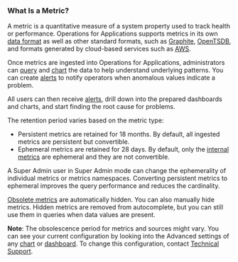 ### What Is a Metric?

A metric is a quantitative measure of a system property used to track health or performance. Operations for Applications supports metrics
in its own [data format](https://docs.wavefront.com/wavefront_data_format.html) as well as other standard formats, such as [Graphite](https://graphite.readthedocs.io/en/latest/index.html),  [OpenTSDB](http://opentsdb.net/docs/build/html/user_guide/writing), and formats generated by cloud-based services
such as [AWS](https://docs.wavefront.com/integrations_aws_metrics.html).

Once metrics are ingested into Operations for Applications, administrators can [query](https://docs.wavefront.com/query_language_getting_started.html) and
[chart](https://docs.wavefront.com/ui_charts.html) the data to help understand underlying patterns. You can create
[alerts](https://docs.wavefront.com/alerts_manage.html) to notify operators when anomalous values indicate a problem.

All users can then receive [alerts](https://docs.wavefront.com/alerts.html), drill down into the prepared dashboards and charts, and start finding the root cause for problems.

The retention period varies based on the metric type:
* Persistent metrics are retained for 18 months. By default, all ingested metrics are persistent but convertible.
* Ephemeral metrics are retained for 28 days. By default, only the [internal metrics](https://docs.wavefront.com/wavefront-internal-metrics.html) are ephemeral and they are not convertible.

A Super Admin user in Super Admin mode can change the ephemerality of individual metrics or metrics namespaces. Converting persistent metrics to ephemeral improves the query performance and reduces the cardinality.

[Obsolete metrics](https://docs.wavefront.com/metrics_managing.html#obsolete-metrics) are automatically hidden. You can also manually hide metrics. Hidden metrics are removed from autocomplete, but you can still use them in queries when data values are present.

**Note**: The obsolescence period for metrics and sources might vary. You can see your current configuration by looking into the Advanced settings of any [chart](https://docs.wavefront.com/ui_charts.html#include-metrics-that-stopped-reporting) or [dashboard](https://docs.wavefront.com/ui_dashboards.html#set-dashboard-display-preferences-and-settings). To change this configuration, contact [Technical Support](https://docs.wavefront.com/wavefront_support_feedback.html).
